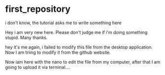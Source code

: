 # first_repository
i don't know, the tutorial asks me to write something here 


Hey i am very new here. Please don't judge me if i'm doing something stupid. Many thanks. 





hey it's me again, i failed to modify this file from the desktop application. Now I am triing to modify it from the github website.


Now iam here with the nano to edit the file from my computer, after that I am going to upload it via terminal....

